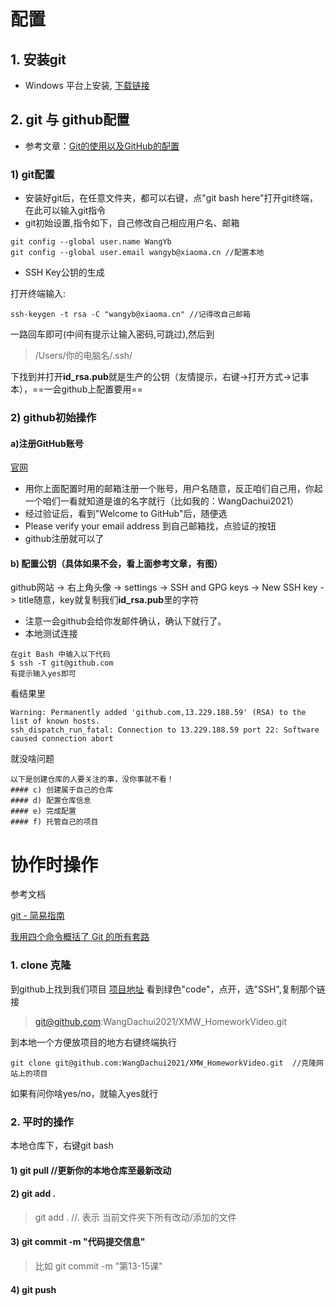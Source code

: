# 配置
## 1. 安装git
- Windows 平台上安装, [下载链接](https://npm.taobao.org/mirrors/git-for-windows/v2.30.0.windows.1/Git-2.30.0-64-bit.exe)
## 2. git 与 github配置
- 参考文章：[Git的使用以及GitHub的配置
](https://www.jianshu.com/p/6ae3697a7c93)
### 1) git配置
- 安装好git后，在任意文件夹，都可以右键，点"git bash here"打开git终端，在此可以输入git指令
- git初始设置,指令如下，自己修改自己相应用户名、邮箱
```
git config --global user.name WangYb
git config --global user.email wangyb@xiaoma.cn //配置本地
```

- SSH Key公钥的生成

打开终端输入:
```
ssh-keygen -t rsa -C "wangyb@xiaoma.cn" //记得改自己邮箱
```
一路回车即可(中间有提示让输入密码,可跳过),然后到
> /Users/你的电脑名/.ssh/

下找到并打开**id_rsa.pub**就是生产的公钥（友情提示，右键->打开方式->记事本），==一会github上配置要用==



### 2) github初始操作

#### a)注册GitHub账号
[官网](https://github.com/)
- 用你上面配置时用的邮箱注册一个账号，用户名随意，反正咱们自己用，你起一个咱们一看就知道是谁的名字就行（比如我的：WangDachui2021）
- 经过验证后，看到"Welcome to GitHub"后，随便选
- Please verify your email address 到自己邮箱找，点验证的按钮
- github注册就可以了

#### b) 配置公钥（具体如果不会，看上面参考文章，有图）
github网站 -> 右上角头像 -> settings -> SSH and GPG keys -> New SSH key -> title随意，key就复制我们**id_rsa.pub**里的字符
- 注意一会github会给你发邮件确认，确认下就行了。
- 本地测试连接
```
在git Bash 中输入以下代码
$ ssh -T git@github.com
有提示输入yes即可
```
看结果里
```
Warning: Permanently added 'github.com,13.229.188.59' (RSA) to the list of known hosts.
ssh_dispatch_run_fatal: Connection to 13.229.188.59 port 22: Software caused connection abort
```
就没啥问题

```
以下是创建仓库的人要关注的事，没你事就不看！
#### c) 创建属于自己的仓库
#### d) 配置仓库信息
#### e) 完成配置
#### f) 托管自己的项目
```
# 协作时操作
参考文档

[git - 简易指南](https://www.bootcss.com/p/git-guide/)

[我用四个命令概括了 Git 的所有套路](https://labuladong.gitbook.io/algo/di-wu-zhang-ji-shu-wen-zhang-xi-lie/git-chang-yong-ming-ling)

### 1. clone 克隆
到github上找到我们项目
[项目地址](https://github.com/WangDachui2021/XMW_HomeworkVideo)
看到绿色"code"，点开，选"SSH",复制那个链接
>  git@github.com:WangDachui2021/XMW_HomeworkVideo.git

到本地一个方便放项目的地方右键终端执行
```
git clone git@github.com:WangDachui2021/XMW_HomeworkVideo.git  //克隆网站上的项目
```
如果有问你啥yes/no，就输入yes就行

### 2. 平时的操作
本地仓库下，右键git bash
#### 1) git pull //更新你的本地仓库至最新改动
#### 2) git add .
> git add . //. 表示 当前文件夹下所有改动/添加的文件
#### 3) git commit -m "代码提交信息"
> 比如 git commit -m "第13-15课"
#### 4) git push